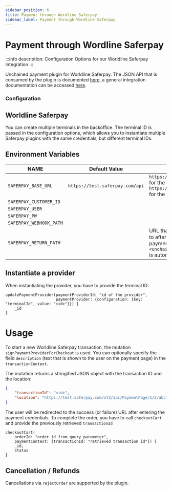 ```yaml
---
sidebar_position: 6
title: Payment through Wordline Saferpay
sidebar_label: Payment through Wordline Saferpay
---
```

# Payment through Wordline Saferpay

:::info
description: Configuration Options for our Worldline Saferpay Integration
:::

Unchained payment plugin for Worldline Saferpay. The JSON API that is consumed by the plugin is documented [here](https://saferpay.github.io/jsonapi/), a general integration documentation can be accessed [here](https://docs.saferpay.com/home/integration-guide/introduction).

### Configuration

## Worldline Saferpay

You can create multiple terminals in the backoffice. The terminal ID is passed in the configuration options, which allows you to instantiate multiple Saferpay plugins with the same credentials, but different terminal IDs.

## Environment Variables


| NAME                      | Default Value                          | Description                             |
| ------------------------- | -------------------------------------- | --------------------------------------- |
| `SAFERPAY_BASE_URL`      | `https://test.saferpay.com/api`        | `https://test.saferpay.com/api` for the test system, `https://www.saferpay.com/api` for the production system |
| `SAFERPAY_CUSTOMER_ID`   |                                        |                                         |
| `SAFERPAY_USER`            |                                        |
| `SAFERPAY_PW`            |                                        |
| `SAFERPAY_WEBHOOK_PATH`            |                                        |
| `SAFERPAY_RETURN_PATH`    |                                        | URL that the user is forwarded to after a successful/failed payment. `?order_id=<unchained id of the order>` is automatically added |


## Instantiate a provider

When instantiating the provider, you have to provide the terminal ID:
```/*graphql*/
updatePaymentProvider(paymentProviderId: "id of the provider", 
                      paymentProvider: {configuration: {key: "terminalId", value: "<id>"}}) {
    _id
}
```

# Usage

To start a new Worldline Saferpay transaction, the mutation `signPaymentProviderForCheckout` is used. You can optionally specify the field `description` (text that is shown to the user on the payment page) in the `transactionContext`.

The mutation returns a stringified JSON object with the transaction ID and the location:
```json
{
    "transactionId": "<id>",
    "location": "https://test.saferpay.com/vt2/api/PaymentPage/1/2/abc?transactionId=UNCHAINED_TRX_ID"
}
```
The user will be redirected to the success (or failure) URL after entering the payment credentials. To complete the order, you have to call `checkoutCart` and provide the previously retrieved `transactionId`

```/*graphql*/
checkoutCart(
    orderId: "order id from query parameter",
    paymentContext: {transactionId: "retrieved transaction id"}) { 
    _id, 
    status
}
```

## Cancellation / Refunds

Cancellations via `rejectOrder` are supported by the plugin.